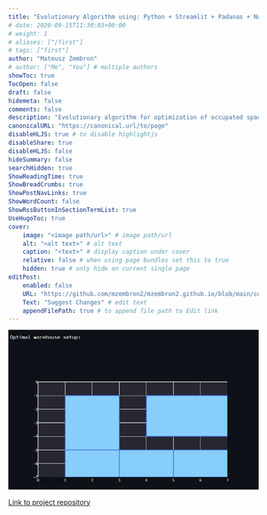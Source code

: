```yaml
---
title: "Evolutionary Algorithm using: Python + Streamlit + Padanas + NumPy"
# date: 2020-09-15T11:30:03+00:00
# weight: 1
# aliases: ["/first"]
# tags: ["first"]
author: "Mateusz Zembroń"
# author: ["Me", "You"] # multiple authors
showToc: true
TocOpen: false
draft: false
hidemeta: false
comments: false
description: "Evolutionary algorithm for optimization of occupated space in warehouse, with respect for path to each stored element "
canonicalURL: "https://canonical.url/to/page"
disableHLJS: true # to disable highlightjs
disableShare: true
disableHLJS: false
hideSummary: false
searchHidden: true
ShowReadingTime: true
ShowBreadCrumbs: true
ShowPostNavLinks: true
ShowWordCount: false
ShowRssButtonInSectionTermList: true
UseHugoToc: true
cover:
    image: "<image path/url>" # image path/url
    alt: "<alt text>" # alt text
    caption: "<text>" # display caption under cover
    relative: false # when using page bundles set this to true
    hidden: true # only hide on current single page
editPost:
    enabled: false
    URL: "https://github.com/mzembron2/mzembron2.github.io/blob/main/content/"
    Text: "Suggest Changes" # edit text
    appendFilePath: true # to append file path to Edit link
---
```


![photo](https://github.com/mzembron2/ea_warehouse/blob/c107448c337dc526544d8600bfc40f51521d5ae3/docs/images/small_output_warehouse.png?raw=true)

[Link to project repository](https://github.com/mzembron2/ea_warehouse)